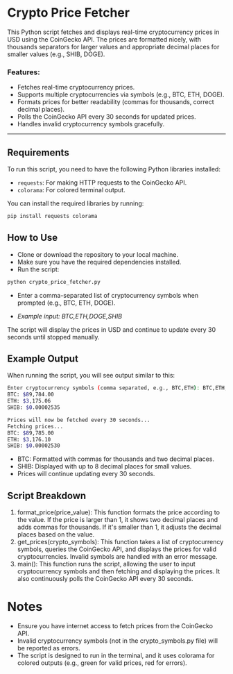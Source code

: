 # Crypto Price Fetcher

This Python script fetches and displays real-time cryptocurrency prices in USD using the CoinGecko API. The prices are formatted nicely, with thousands separators for larger values and appropriate decimal places for smaller values (e.g., SHIB, DOGE).

### Features:

- Fetches real-time cryptocurrency prices.
- Supports multiple cryptocurrencies via symbols (e.g., BTC, ETH, DOGE).
- Formats prices for better readability (commas for thousands, correct decimal places).
- Polls the CoinGecko API every 30 seconds for updated prices.
- Handles invalid cryptocurrency symbols gracefully.

---

## Requirements

To run this script, you need to have the following Python libraries installed:

- `requests`: For making HTTP requests to the CoinGecko API.
- `colorama`: For colored terminal output.

You can install the required libraries by running:

```bash
pip install requests colorama
```

## How to Use

- Clone or download the repository to your local machine.
- Make sure you have the required dependencies installed.
- Run the script:

```bash
python crypto_price_fetcher.py
```

- Enter a comma-separated list of cryptocurrency symbols when prompted (e.g., BTC, ETH, DOGE).

- _Example input: BTC,ETH,DOGE,SHIB_

The script will display the prices in USD and continue to update every 30 seconds until stopped manually.

## Example Output

When running the script, you will see output similar to this:

```bash
Enter cryptocurrency symbols (comma separated, e.g., BTC,ETH): BTC,ETH,SHIB
BTC: $89,784.00
ETH: $3,175.06
SHIB: $0.00002535

Prices will now be fetched every 30 seconds...
Fetching prices...
BTC: $89,785.00
ETH: $3,176.10
SHIB: $0.00002530
```

- BTC: Formatted with commas for thousands and two decimal places.
- SHIB: Displayed with up to 8 decimal places for small values.
- Prices will continue updating every 30 seconds.

## Script Breakdown

1. format_price(price_value): This function formats the price according to the value. If the price is larger than 1, it shows two decimal places and adds commas for thousands. If it's smaller than 1, it adjusts the decimal places based on the value.
2. get_prices(crypto_symbols): This function takes a list of cryptocurrency symbols, queries the CoinGecko API, and displays the prices for valid cryptocurrencies. Invalid symbols are handled with an error message.
3. main(): This function runs the script, allowing the user to input cryptocurrency symbols and then fetching and displaying the prices. It also continuously polls the CoinGecko API every 30 seconds.

# Notes

- Ensure you have internet access to fetch prices from the CoinGecko API.
- Invalid cryptocurrency symbols (not in the crypto_symbols.py file) will be reported as errors.
- The script is designed to run in the terminal, and it uses colorama for colored outputs (e.g., green for valid prices, red for errors).
